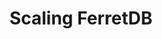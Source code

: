 ---
title: Scaling FerretDB
menu:
  docs_{{ .version }}:
    identifier: fr-scaling
    name: Scaling
    parent: fr-ferretdb-guides
    weight: 44
menu_name: docs_{{ .version }}
---